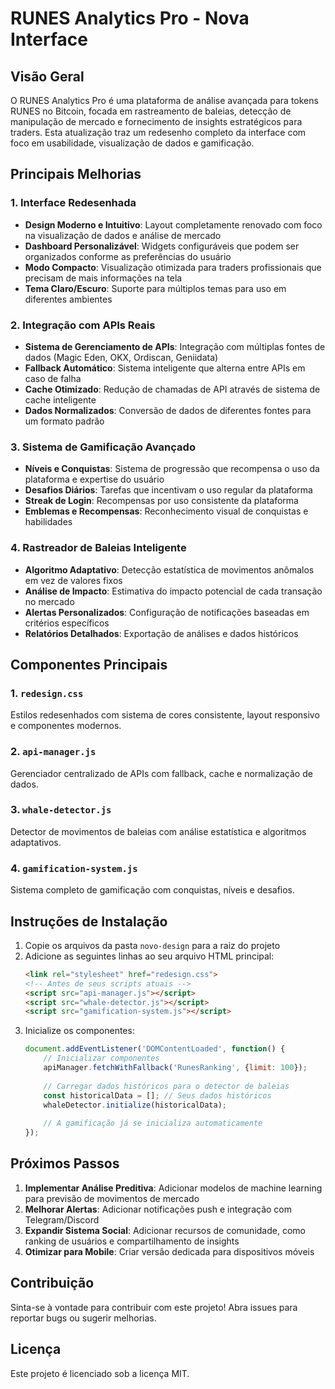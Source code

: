 # RUNES Analytics Pro - Nova Interface

## Visão Geral

O RUNES Analytics Pro é uma plataforma de análise avançada para tokens RUNES no Bitcoin, focada em rastreamento de baleias, detecção de manipulação de mercado e fornecimento de insights estratégicos para traders. Esta atualização traz um redesenho completo da interface com foco em usabilidade, visualização de dados e gamificação.

## Principais Melhorias

### 1. Interface Redesenhada

- **Design Moderno e Intuitivo**: Layout completamente renovado com foco na visualização de dados e análise de mercado
- **Dashboard Personalizável**: Widgets configuráveis que podem ser organizados conforme as preferências do usuário
- **Modo Compacto**: Visualização otimizada para traders profissionais que precisam de mais informações na tela
- **Tema Claro/Escuro**: Suporte para múltiplos temas para uso em diferentes ambientes

### 2. Integração com APIs Reais

- **Sistema de Gerenciamento de APIs**: Integração com múltiplas fontes de dados (Magic Eden, OKX, Ordiscan, Geniidata)
- **Fallback Automático**: Sistema inteligente que alterna entre APIs em caso de falha
- **Cache Otimizado**: Redução de chamadas de API através de sistema de cache inteligente
- **Dados Normalizados**: Conversão de dados de diferentes fontes para um formato padrão

### 3. Sistema de Gamificação Avançado

- **Níveis e Conquistas**: Sistema de progressão que recompensa o uso da plataforma e expertise do usuário
- **Desafios Diários**: Tarefas que incentivam o uso regular da plataforma
- **Streak de Login**: Recompensas por uso consistente da plataforma
- **Emblemas e Recompensas**: Reconhecimento visual de conquistas e habilidades

### 4. Rastreador de Baleias Inteligente

- **Algoritmo Adaptativo**: Detecção estatística de movimentos anômalos em vez de valores fixos
- **Análise de Impacto**: Estimativa do impacto potencial de cada transação no mercado
- **Alertas Personalizados**: Configuração de notificações baseadas em critérios específicos
- **Relatórios Detalhados**: Exportação de análises e dados históricos

## Componentes Principais

### 1. `redesign.css`
Estilos redesenhados com sistema de cores consistente, layout responsivo e componentes modernos.

### 2. `api-manager.js`
Gerenciador centralizado de APIs com fallback, cache e normalização de dados.

### 3. `whale-detector.js`
Detector de movimentos de baleias com análise estatística e algoritmos adaptativos.

### 4. `gamification-system.js`
Sistema completo de gamificação com conquistas, níveis e desafios.

## Instruções de Instalação

1. Copie os arquivos da pasta `novo-design` para a raiz do projeto
2. Adicione as seguintes linhas ao seu arquivo HTML principal:
   ```html
   <link rel="stylesheet" href="redesign.css">
   <!-- Antes de seus scripts atuais -->
   <script src="api-manager.js"></script>
   <script src="whale-detector.js"></script>
   <script src="gamification-system.js"></script>
   ```
3. Inicialize os componentes:
   ```javascript
   document.addEventListener('DOMContentLoaded', function() {
       // Inicializar componentes
       apiManager.fetchWithFallback('RunesRanking', {limit: 100});
       
       // Carregar dados históricos para o detector de baleias
       const historicalData = []; // Seus dados históricos
       whaleDetector.initialize(historicalData);
       
       // A gamificação já se inicializa automaticamente
   });
   ```

## Próximos Passos

1. **Implementar Análise Preditiva**: Adicionar modelos de machine learning para previsão de movimentos de mercado
2. **Melhorar Alertas**: Adicionar notificações push e integração com Telegram/Discord
3. **Expandir Sistema Social**: Adicionar recursos de comunidade, como ranking de usuários e compartilhamento de insights
4. **Otimizar para Mobile**: Criar versão dedicada para dispositivos móveis

## Contribuição

Sinta-se à vontade para contribuir com este projeto! Abra issues para reportar bugs ou sugerir melhorias.

## Licença

Este projeto é licenciado sob a licença MIT. 